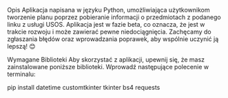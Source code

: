 Opis
Aplikacja napisana w języku Python, umożliwiająca użytkownikom tworzenie planu poprzez pobieranie informacji o przedmiotach z podanego linku z usługi USOS. Aplikacja jest w fazie beta, co oznacza, że jest w trakcie rozwoju i może zawierać pewne niedociągnięcia. Zachęcamy do zgłaszania błędów oraz wprowadzania poprawek, aby wspólnie uczynić ją lepszą! 😊

Wymagane Biblioteki
Aby skorzystać z aplikacji, upewnij się, że masz zainstalowane poniższe biblioteki. Wprowadź następujące polecenie w terminalu:

pip install datetime customtkinter tkinter bs4 requests
